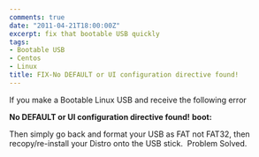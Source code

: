 ```yaml
---
comments: true
date: "2011-04-21T18:00:00Z"
excerpt: fix that bootable USB quickly
tags:
- Bootable USB
- Centos
- Linux
title: FIX-No DEFAULT or UI configuration directive found!
---
```

If you make a Bootable Linux USB and receive the following error

<strong></strong><strong>No DEFAULT or UI configuration directive found!</strong>
<strong>boot:</strong>

Then simply go back and format your USB as FAT not FAT32, then recopy/re-install your Distro onto the USB stick.  Problem Solved.
